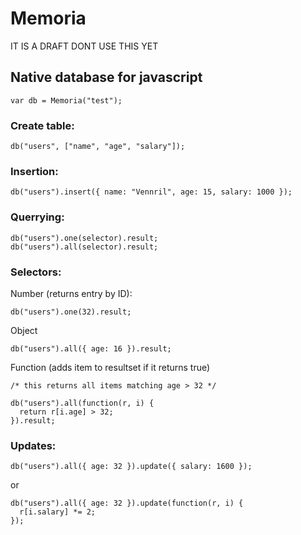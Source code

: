 Memoria
=======

IT IS A DRAFT DONT USE THIS YET

Native database for javascript
---------------------------

    var db = Memoria("test");

### Create table:

    db("users", ["name", "age", "salary"]);

### Insertion:

    db("users").insert({ name: "Vennril", age: 15, salary: 1000 });
    
### Querrying:

    db("users").one(selector).result;
    db("users").all(selector).result;

### Selectors:

Number (returns entry by ID):

    db("users").one(32).result;

Object

    db("users").all({ age: 16 }).result;
    
Function (adds item to resultset if it returns true)

    /* this returns all items matching age > 32 */

    db("users").all(function(r, i) {
      return r[i.age] > 32;
    }).result; 

### Updates:

    db("users").all({ age: 32 }).update({ salary: 1600 });
    
or

    db("users").all({ age: 32 }).update(function(r, i) {
      r[i.salary] *= 2;
    });
    
    
